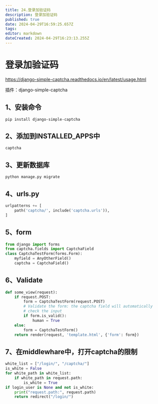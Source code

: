```yaml
---
title: 24.登录加验证码
description: 登录加验证码
published: true
date: 2024-04-29T16:59:25.657Z
tags: 
editor: markdown
dateCreated: 2024-04-29T16:23:13.255Z
---
```


# 登录加验证码
https://django-simple-captcha.readthedocs.io/en/latest/usage.html

插件：django-simple-captcha

## 1、安装命令
```
pip install django-simple-captcha
```

## 2、添加到INSTALLED_APPS中
```
captcha
```

## 3、更新数据库
```
python manage.py migrate
```

## 4、urls.py
```python
urlpatterns += [
    path('captcha/', include('captcha.urls')),
]
```

## 5、form
```python
from django import forms
from captcha.fields import CaptchaField
class CaptchaTestForm(forms.Form):
    myfield = AnyOtherField()
    captcha = CaptchaField()
```

## 6、Validate
```python
def some_view(request):
    if request.POST:
        form = CaptchaTestForm(request.POST)
        # Validate the form: the captcha field will automatically
        # check the input
        if form.is_valid():
            human = True
    else:
        form = CaptchaTestForm()
    return render(request, 'template.html', {'form': form})
```

## 7、在middlewhare中，打开captcha的限制
```python
white_list = ["/login/", "/captcha/"]
is_white = False
for white_path in white_list:
    if white_path in request.path:
        is_white = True
if login_user is None and not is_white:
    print("request.path:", request.path)
    return redirect("/login/")
```

